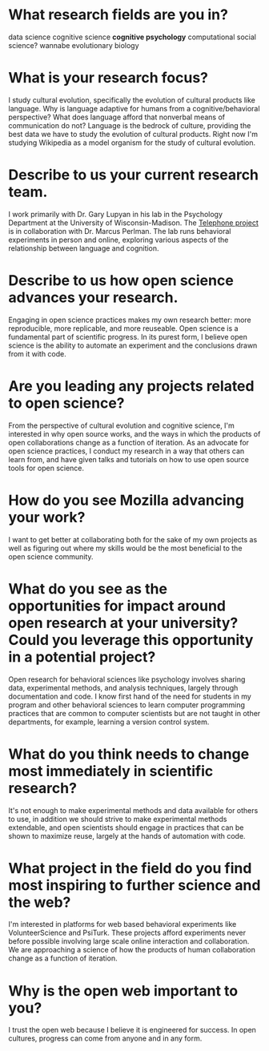 # What research fields are you in?

data science
cognitive science
**cognitive psychology**
computational social science?
wannabe evolutionary biology

# What is your research focus?

I study cultural evolution, specifically the evolution of cultural products like language. Why is language adaptive for humans from a cognitive/behavioral perspective? What does language afford that nonverbal means of communication do not? Language is the bedrock of culture, providing the best data we have to study the evolution of cultural products. Right now I'm studying Wikipedia as a model organism for the study of cultural evolution.

# Describe to us your current research team.

I work primarily with Dr. Gary Lupyan in his lab in the Psychology Department at the University of Wisconsin-Madison. The [Telephone project](http://github.com/lupyanlab/telephone-app) is in collaboration with Dr. Marcus Perlman. The lab runs behavioral experiments in person and online, exploring various aspects of the relationship between language and cognition.

# Describe to us how open science advances your research.

Engaging in open science practices makes my own research better: more
reproducible, more replicable, and more reuseable. Open science is
a fundamental part of scientific progress. In its purest form, I believe open
science is the ability to automate an experiment and the conclusions drawn from
it with code.

# Are you leading any projects related to open science?

From the perspective of cultural evolution and cognitive science, I'm interested in why open source works, and the ways in which the products of open collaborations change as a function of iteration. As an advocate for open science practices, I conduct my research in a way that others can learn from, and have given talks and tutorials on how to use open source tools for open science.

# How do you see Mozilla advancing your work?

I want to get better at collaborating both for the sake of my own projects as well as figuring out where my skills would be the most beneficial to the open science community.

# What do you see as the opportunities for impact around open research at your university? Could you leverage this opportunity in a potential project?

Open research for behavioral sciences like psychology involves sharing data, experimental methods, and analysis techniques, largely through documentation and code. I know first hand of the need for students in my program and other behavioral sciences to learn computer programming practices that are common to computer scientists but are not taught in other departments, for example, learning a version control system.

# What do you think needs to change most immediately in scientific research?

It's not enough to make experimental methods and data available for others to use, in addition we should strive to make experimental methods extendable, and open scientists should engage in practices that can be shown to maximize reuse, largely at the hands of automation with code.

# What project in the field do you find most inspiring to further science and the web?

I'm interested in platforms for web based behavioral experiments like VolunteerScience and PsiTurk. These projects afford experiments never before possible involving large scale online interaction and collaboration. We are approaching a science of how the products of human collaboration change as a function of iteration.

# Why is the open web important to you?

I trust the open web because I believe it is engineered for success. In open cultures, progress can come from anyone and in any form.
